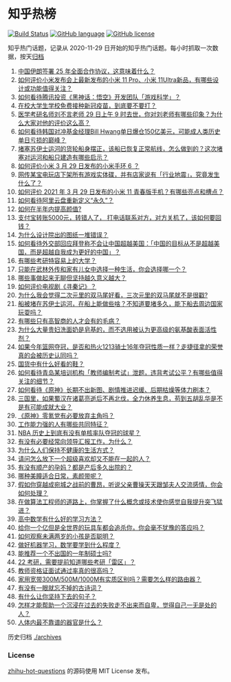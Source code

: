# 知乎热榜
[![Build Status](https://github.com/ToWeLong/zhihu-hot-questions/workflows/CI/badge.svg)](https://github.com/ToWeLong/zhihu-hot-questions/actions)
[![GitHub language](https://img.shields.io/badge/language-golang-orange.svg)](https://golang.org/)
[![GitHub license](https://img.shields.io/github/license/ToWeLong/zhihu-hot-questions)](https://github.com/ToWeLong/zhihu-hot-questions/blob/main/LICENSE)

知乎热门话题，记录从 2020-11-29 日开始的知乎热门话题。每小时抓取一次数据，按天[归档](./archives)

<!-- BEGIN -->

1. [中国伊朗签署 25 年全面合作协议，这意味着什么？](https://www.zhihu.com/question/409693519)
1. [如何评价小米发布会上最新发布的小米 11 Pro、小米 11Ultra新品，有哪些设计或功能值得关注？](https://www.zhihu.com/question/451810546)
1. [如何看待腾讯投资《黑神话：悟空》开发团队「游戏科学」？](https://www.zhihu.com/question/451911009)
1. [在校大学生学校免费接种新冠疫苗，到底要不要打？](https://www.zhihu.com/question/447174102)
1. [医学考研名师刘不言老师 29 日上午 9 时去世，你对刘老师有哪些印象？为什么大家对他的评价这么高？](https://www.zhihu.com/question/451858460)
1. [如何看待韩国对冲基金经理Bill Hwang单日爆仓150亿美元，可能成人类历史单日亏损的巅峰？](https://www.zhihu.com/question/451765917)
1. [堵塞苏伊士运河的货轮船身摆正，该船已恢复正常航线，怎么做到的？这次堵塞对运河和船只建造有哪些启示？](https://www.zhihu.com/question/451841669)
1. [如何评价小米 3 月 29 日发布的小米手环 6 ？](https://www.zhihu.com/question/451923518)
1. [网传某宝电玩店下架所有游戏实体碟，并有店家说有「行业地震」，究竟发生什么了？](https://www.zhihu.com/question/451888962)
1. [如何评价 2021 年 3 月 29 日发布的小米 11 青春版手机？有哪些亮点和槽点？](https://www.zhihu.com/question/451833908)
1. [如何看待阿里云盘重新定义“永久”？](https://www.zhihu.com/question/451158111)
1. [如何在半年内提高颜值?](https://www.zhihu.com/question/302545858)
1. [支付宝转账5000元，转错人了， 打电话联系对方，对方关机了，该如何要回钱？](https://www.zhihu.com/question/351571558)
1. [为什么设计院出的图纸一堆错误？](https://www.zhihu.com/question/424426309)
1. [如何看待外交部回应拜登称不会让中国超越美国：「中国的目标从不是超越美国，而是超越自我成为更好的中国」？](https://www.zhihu.com/question/451384839)
1. [有哪些考研特容易上的大学？](https://www.zhihu.com/question/295853267)
1. [只能在武林外传和家有儿女中选择一种生活，你会选择哪一个？](https://www.zhihu.com/question/448595247)
1. [哪些事做起来无聊但坚持越久意义越大？](https://www.zhihu.com/question/25365330)
1. [如何评价电视剧《寻秦记》？](https://www.zhihu.com/question/25122708)
1. [为什么我会觉得二次元里的双马尾好看，三次元里的双马尾就不是很戳?](https://www.zhihu.com/question/449620519)
1. [船被堵在苏伊士运河，在船上能做些啥？不知道要堵多久，能下船去周边国家玩耍吗？](https://www.zhihu.com/question/451338897)
1. [有哪些只有高智商的人才会有的毛病？](https://www.zhihu.com/question/301999320)
1. [为什么大量贵妇洗面奶是皂基的，而不选用被认为更高级的氨基酸表面活性剂？](https://www.zhihu.com/question/413660084)
1. [如果今年篮网夺冠，是否和热火1213骑士16年夺冠性质一样？走捷径拿的荣誉真的会被历史认同吗？](https://www.zhihu.com/question/451812296)
1. [国货中有什么好看的鞋？](https://www.zhihu.com/question/278654959)
1. [如何看待青岛某培训机构「教师编制考试」泄题，违背考试公平？有哪些值得关注的细节？](https://www.zhihu.com/question/451816020)
1. [如何看待《原神》长期不出新图、剧情推进迟缓、后期枯燥等体力刷本？](https://www.zhihu.com/question/450099883)
1. [三国里，如果蜀汉在诸葛亮逝后不再北伐，全力休养生息，苟到五胡乱华是不是有可能成就大业？](https://www.zhihu.com/question/450831136)
1. [《原神》零氪党有必要放弃主角吗？](https://www.zhihu.com/question/451301481)
1. [工作能力强的人有哪些共同特征？](https://www.zhihu.com/question/28880482)
1. [NBA 历史上到底有没有单核率队夺冠的球星？](https://www.zhihu.com/question/449540169)
1. [有没有必要经常向领导汇报工作，为什么？](https://www.zhihu.com/question/304880302)
1. [为什么人们保持不健康的生活方式？](https://www.zhihu.com/question/446885090)
1. [请问怎么放下一个超级喜欢却又不能在一起的人？](https://www.zhihu.com/question/450732000)
1. [有没有顺产的孕妈？都是产后多久出院的？](https://www.zhihu.com/question/447634914)
1. [哪种美瞳适合日常，素颜带呢？](https://www.zhihu.com/question/446262272)
1. [假如你穿越成宛城之战前的曹昂，听说父亲曹操天天跟邹夫人交流感情，你会如何处理？](https://www.zhihu.com/question/451159812)
1. [在做算法工程师的道路上，你掌握了什么概念或技术使你感觉自我提升突飞猛进？](https://www.zhihu.com/question/436874654)
1. [高中数学有什么好的学习方法？](https://www.zhihu.com/question/311885002)
1. [给你一个亿但是全世界的玩具车都会追杀你，你会毫不犹豫的答应吗？](https://www.zhihu.com/question/451645568)
1. [如何观察未满两岁的小孩是否聪明？](https://www.zhihu.com/question/434932545)
1. [做好机器学习，数学要学到什么程度？](https://www.zhihu.com/question/68472622)
1. [能推荐一个不出国的一年制硕士吗?](https://www.zhihu.com/question/442392619)
1. [22 考研，需要提前知道哪些考研「雷区」？](https://www.zhihu.com/question/448380449)
1. [教师资格证面试通过率真的很高吗？](https://www.zhihu.com/question/435289719)
1. [家用宽带300M/500M/1000M有实质区别吗？需要怎么样的路由器？](https://www.zhihu.com/question/48225620)
1. [有没有一眼就忘不掉的古诗词？](https://www.zhihu.com/question/442263225)
1. [有什么让你坚持下去的句子？](https://www.zhihu.com/question/442163384)
1. [怎样才能帮助一个沉浸在过去的失败走不出来而自卑，觉得自己一无是处的人？](https://www.zhihu.com/question/265052743)
1. [人体内最不靠谱的器官是什么？](https://www.zhihu.com/question/444561263)

<!-- END -->

历史归档 [./archives](./archives)


### License
[zhihu-hot-questions](https://github.com/towelong/zhihu-hot-questions) 的源码使用 MIT License 发布。